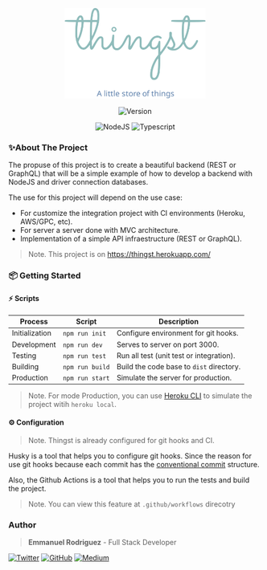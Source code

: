 <p align="center">
    <img src="docs/logo.svg" alt="Logo" width="280">
</p>
<p align="center">
    <img src="https://img.shields.io/badge/dynamic/json?color=EBCB8B&style=for-the-badge&label=version&prefix=v&query=version&url=https%3A%2F%2Fraw.githubusercontent.com%2Froremdev%2Fthingst%2Fmaster%2Fpackage.json" alt="Version" />
</p>

<p align="center">
    <img src="https://img.shields.io/badge/v14.X-ECEFF4?style=for-the-badge&logo=Node.js" alt="NodeJS" />
    <img src="https://img.shields.io/badge/supported-A7C9E6?style=for-the-badge&logo=Typescript" alt="Typescript" />
</p>

### ✨About The Project

The propuse of this project is to create a beautiful backend (REST or GraphQL) that will be a simple example of how to develop a backend with NodeJS and driver connection databases.

The use for this project will depend on the use case:

-   For customize the integration project with CI environments (Heroku, AWS/GPC, etc).
-   For server a server done with MVC architecture.
-   Implementation of a simple API infraestructure (REST or GraphQL).

> Note. This project is on https://thingst.herokuapp.com/

### 📦 Getting Started

#### ⚡️ Scripts

| Process        | Script          | Description                              |
| -------------- | --------------- | ---------------------------------------- |
| Initialization | `npm run init`  | Configure environment for git hooks.     |
| Development    | `npm run dev`   | Serves to server on port 3000.           |
| Testing        | `npm run test`  | Run all test (unit test or integration). |
| Building       | `npm run build` | Build the code base to `dist` directory. |
| Production     | `npm run start` | Simulate the server for production.      |

> Note. For mode Production, you can use [Heroku CLI](https://devcenter.heroku.com/articles/heroku-cli) to simulate the project witih `heroku local`.

#### ⚙️ Configuration

> Note. Thingst is already configured for git hooks and CI.

Husky is a tool that helps you to configure git hooks. Since the reason for use git hooks because each commit has the [conventional commit](https://www.conventionalcommits.org/en/v1.0.0/) structure.

Also, the Github Actions is a tool that helps you to run the tests and build the project.

> Note. You can view this feature at `.github/workflows` direcotry

### Author

> **Emmanuel Rodriguez** - Full Stack Developer

[![Twitter](https://img.shields.io/badge/Twitter-ECEFF4?style=for-the-badge&logo=Twitter)](https://twitter.com/roremDev)
[![GitHub](https://img.shields.io/badge/GitHub-ECEFF4?style=for-the-badge&logo=GitHub&logoColor=2E3440)](https://github.com/roremdev)
[![Medium](https://img.shields.io/badge/Medium-ECEFF4?style=for-the-badge&logo=Medium&logoColor=2E3440)](https://medium.com/@roremDev)
